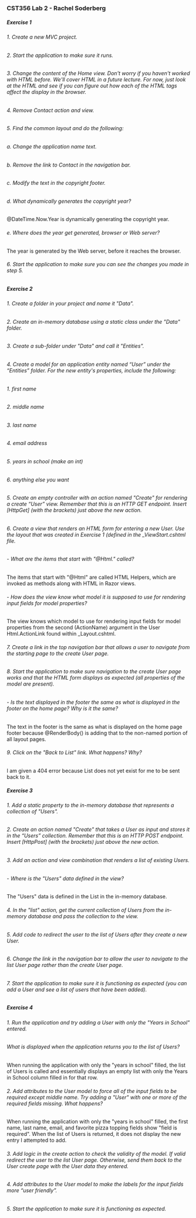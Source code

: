 ### CST356 Lab 2 - Rachel Soderberg
##### Exercise 1 
###### 1. Create a new MVC project.  
###### 2. Start the application to make sure it runs.  
###### 3. Change the content of the Home view.  Don't worry if you haven't worked with HTML before.  We'll cover HTML in a future lecture.  For now, just look at the HTML and see if you can figure out how each of the HTML tags affect the display in the browser.   
###### 4. Remove Contact action and view.  
###### 5. Find the common layout and do the following:  
######      a. Change the application name text.  
######      b. Remove the link to Contact in the navigation bar.  
######      c. Modify the text in the copyright footer.  
######      d. What dynamically generates the copyright year?  
@DateTime.Now.Year is dynamically generating the copyright year.  
######      e. Where does the year get generated, browser or Web server?  
The year is generated by the Web server, before it reaches the browser.
###### 6. Start the application to make sure you can see the changes you made in step 5.  
  
##### Exercise 2  
###### 1. Create a folder in your project and name it "Data".  
###### 2. Create an in-memory database using a static class under the "Data" folder.  
###### 3. Create a sub-folder under "Data" and call it "Entities".  
###### 4. Create a model for an application entity named “User” under the “Entities” folder.  For the new entity's properties, include the following:  
######      1. first name  
######      2. middle name  
######      3. last name  
######      4. email address  
######      5. years in school (make an int)  
######      6. anything else you want  
###### 5. Create an empty controller with an action named "Create" for rendering a create “User” view. Remember that this is an HTTP GET endpoint. Insert [HttpGet] (with the brackets) just above the new action.  
###### 6. Create a view that renders an HTML form for entering a new User. Use the layout that was created in Exercise 1 (defined in the _ViewStart.cshtml file.  
######      - What are the items that start with "@Html." called?  
The items that start with "@Html" are called HTML Helpers, which are invoked as methods along with HTML in Razor views.  
######      - How does the view know what model it is supposed to use for rendering input fields for model properties?  
The view knows which model to use for rendering input fields for model properties from the second (ActionName) argument in the User Html.ActionLink found within _Layout.cshtml.  
###### 7. Create a link in the top navigation bar that allows a user to navigate from the starting page to the create User page.  
###### 8. Start the application to make sure navigation to the create User page works and that the HTML form displays as expected (all properties of the model are present).  
######      - Is the text displayed in the footer the same as what is displayed in the footer on the home page?  Why is it the same?  
The text in the footer is the same as what is displayed on the home page footer because @RenderBody() is adding that to the non-named portion of all layout pages.  
###### 9. Click on the "Back to List" link. What happens? Why?  
I am given a 404 error because List does not yet exist for me to be sent back to it.  
  
##### Exercise 3  
###### 1. Add a static property to the in-memory database that represents a collection of "Users".  
###### 2. Create an action named "Create" that takes a User as input and stores it in the “Users” collection. Remember that this is an HTTP POST endpoint. Insert [HttpPost] (with the brackets) just above the new action.  
###### 3. Add an action and view combination that renders a list of existing Users.
######      - Where is the "Users" data defined in the view?
The "Users" data is defined in the List in the in-memory database.  
###### 4. In the "list" action, get the current collection of Users from the in-memory database and pass the collection to the view.  
###### 5. Add code to redirect the user to the list of Users after they create a new User.  
###### 6. Change the link in the navigation bar to allow the user to navigate to the list User page rather than the create User page.  
###### 7. Start the application to make sure it is functioning as expected (you can add a User and see a list of users that have been added).  
  
##### Exercise 4  
###### 1. Run the application and try adding a User with only the "Years in School" entered.  
###### What is displayed when the application returns you to the list of Users?  
When running the application with only the "years in school" filled, the list of Users is called and essentially displays an empty list with only the Years in School column filled in for that row.  
###### 2. Add attributes to the User model to force all of the input fields to be required except middle name. Try adding a "User" with one or more of the required fields missing. What happens?  
When running the application with only the "years in school" filled, the first name, last name, email, and favorite pizza topping fields show "field is required". When the list of Users is returned, it does not display the new entry I attempted to add.  
###### 3. Add logic in the create action to check the validity of the model. If valid redirect the user to the list User page. Otherwise, send them back to the User create page with the User data they entered.  
###### 4. Add attributes to the User model to make the labels for the input fields more “user friendly”.  
###### 5. Start the application to make sure it is functioning as expected.